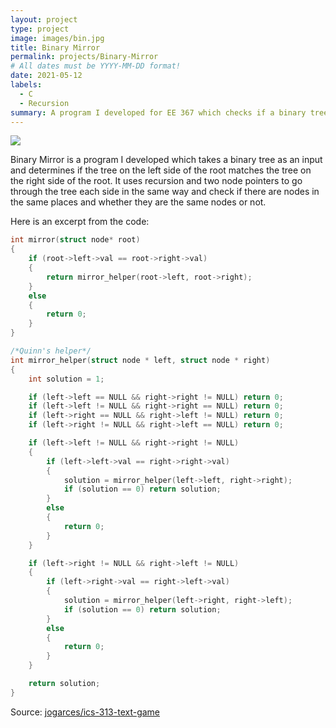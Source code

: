 ```yaml
---
layout: project
type: project
image: images/bin.jpg
title: Binary Mirror
permalink: projects/Binary-Mirror
# All dates must be YYYY-MM-DD format!
date: 2021-05-12
labels:
  - C
  - Recursion
summary: A program I developed for EE 367 which checks if a binary tree is a mirror of itself.
---
```


<img class="ui image" src="{{ site.baseurl }}/images/bin.png">

Binary Mirror is a program I developed which takes a binary tree as an input and determines if the tree on the left side of the root matches the tree on the right side of the root. It uses recursion and two node pointers to go through the tree each side in the same way and check if there are nodes in the same places and whether they are the same nodes or not.

Here is an excerpt from the code:

```c
int mirror(struct node* root)
{
    if (root->left->val == root->right->val)
    {
        return mirror_helper(root->left, root->right);
    }
    else
    {
        return 0;
    }
}

/*Quinn's helper*/
int mirror_helper(struct node * left, struct node * right)
{
    int solution = 1;

    if (left->left == NULL && right->right != NULL) return 0;
    if (left->left != NULL && right->right == NULL) return 0;
    if (left->right == NULL && right->left != NULL) return 0;
    if (left->right != NULL && right->left == NULL) return 0;

    if (left->left != NULL && right->right != NULL)
    {
        if (left->left->val == right->right->val)
        {
            solution = mirror_helper(left->left, right->right);
            if (solution == 0) return solution;
        }
        else 
        {
            return 0;
        }
    }

    if (left->right != NULL && right->left != NULL)
    {
        if (left->right->val == right->left->val)
        {
            solution = mirror_helper(left->right, right->left);
            if (solution == 0) return solution;
        }
        else
        {
            return 0;
        }
    }

    return solution;
}
```

Source: <a href="https://github.com/jogarces/ics-313-text-game"><i class="large github icon "></i>jogarces/ics-313-text-game</a>

